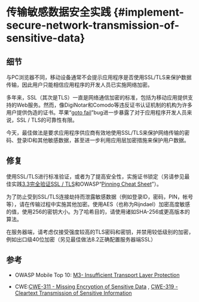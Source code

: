 # 传输敏感数据安全实践 {#implement-secure-network-transmission-of-sensitive-data}

## 细节

与PC浏览器不同，移动设备通常不会提示应用程序是否使用SSL/TLS来保护数据传输，因此用户只能相信应用程序的开发人员已实施网络加密。

多年来，SSL（其次是TLS）一直是网络通信加密的标准，包括为移动应用提供支持的Web服务。然而，像DigiNotar和Comodo等违反证书认证机制的机构为许多用户提供伪造的证书。苹果“[goto fail](https://avandeursen.com/2014/02/22/gotofail-security/)”bug进一步暴露了对于应用程序开发人员来说，SSL / TLS的可靠性有限。

今天，最佳做法是要求应用程序供应商有效地使用SSL/TLS来保护网络传输的密码、登录ID和其他敏感数据，甚至进一步利用应用层加密措施来保护用户数据。

## 修复

使用SSL/TLS进行标准验证，或者为了提高安全性，实施证书锁定（另请参见最佳实践[3.3完全验证SSL / TLS](/handling-sensitive-data/3.3.-fully-validate-ssltls.md)和OWASP“[Pinning Cheat Sheet](https://www.owasp.org/index.php/Pinning_Cheat_Sheet)”）。

为了防止受到SSL/TLS连接劫持而泄露敏感数据（例如登录ID，密码，PIN，帐号等），请在传输过程中实施其他加密。使用AES（也称为Rijndael）加密高度敏感的值，使用256的密钥大小。为了哈希目的，请使用诸如SHA-256或更高版本的算法。

在服务器端，请考虑仅接受强度较高的TLS密码和密钥，并禁用较低级别的加密，例如出口级40位加密（另见最佳做法8.2正确配置服务器端SSL）

## 参考

* OWASP Mobile Top 10: [M3- Insufficient Transport Layer Protection](https://www.owasp.org/index.php/Mobile_Top_10_2014-M3)

* CWE:[CWE-311 - Missing Encryption of Sensitive Data](https://cwe.mitre.org/data/definitions/311.html) , [CWE-319 - Cleartext Transmission of Sensitive Information](https://cwe.mitre.org/data/definitions/319.html)



